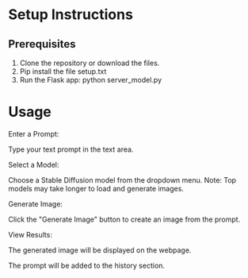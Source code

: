 # Setup Instructions
## Prerequisites
1. Clone the repository or download the files.
2. Pip install the file setup.txt
3. Run the Flask app: python server_model.py

# Usage
Enter a Prompt:

Type your text prompt in the text area.

Select a Model:

Choose a Stable Diffusion model from the dropdown menu. Note: Top models may take longer to load and generate images.

Generate Image:

Click the "Generate Image" button to create an image from the prompt.

View Results:

The generated image will be displayed on the webpage.

The prompt will be added to the history section.
